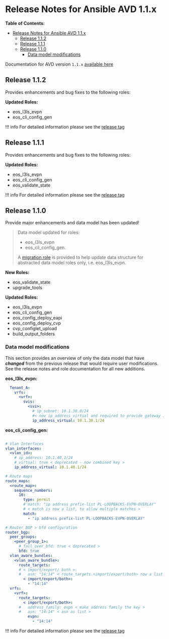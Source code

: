 <!--
  ~ Copyright (c) 2023 Arista Networks, Inc.
  ~ Use of this source code is governed by the Apache License 2.0
  ~ that can be found in the LICENSE file.
  -->

# Release Notes for Ansible AVD 1.1.x

**Table of Contents:**

- [Release Notes for Ansible AVD 1.1.x](#release-notes-for-ansible-avd-11x)
  - [Release 1.1.2](#release-112)
  - [Release 1.1.1](#release-111)
  - [Release 1.1.0](#release-110)
    - [Data model modifications](#data-model-modifications)

Documentation for AVD version `1.1.x` [available here](https://www.avd.sh/en/releases-v1.1.x/)

## Release 1.1.2

Provides enhancements and bug fixes to the following roles:

**Updated Roles:**

- eos_l3ls_evpn
- eos_cli_config_gen

!!! info
    For detailed information please see the [release tag](https://github.com/aristanetworks/ansible-avd/releases/tag/v1.1.2)

## Release 1.1.1

Provides enhancements and bug fixes to the following roles:

**Updated Roles:**

- eos_l3ls_evpn
- eos_cli_config_gen
- eos_validate_state

!!! info
    For detailed information please see the [release tag](https://github.com/aristanetworks/ansible-avd/releases/tag/v1.1.1)

## Release 1.1.0

Provide major enhancements and data model has been updated!

> Data model updated for roles:
>
> - eos_l3ls_evpn
> - eos_cli_config_gen.
>
> A  [migration role](https://www.avd.sh/en/releases-v1.1.x/roles/upgrade_tools/) is provided to help update data structure for abstracted data model roles only, i.e. eos_l3ls_evpn.

**New Roles:**

- eos_validate_state
- upgrade_tools

**Updated Roles:**

- eos_l3ls_evpn
- eos_cli_config_gen
- eos_config_deploy_eapi
- eos_config_deploy_cvp
- cvp_configlet_upload
- build_output_folders

### Data model modifications

This section provides an overview of only the data model that have ***changed*** from the previous release that would require user modifications. See the release notes and role documentation for all new additions.

**eos_l3ls_evpn:**

```yaml
  Tenant_A:
    vrfs:
      <vrf>:
        svis:
          <svi>:
            # ip_subnet: 10.1.30.0/24
            #< now ip_address_virtual and required to provide gateway ip as opposed to network.>
            ip_address_virtual: 10.1.30.1/24
```

**eos_cli_config_gen:**

```yaml

# Vlan Interfaces
vlan_interfaces:
  <vlan_id>:
    # ip_address: 10.1.40.1/24
    # virtual: true < deprecated - now combined key >
    ip_address_virtual: 10.1.40.1/24

# Route maps
route_maps:
  <route_map>:
    sequence_numbers:
      10:
        type: permit
        # match: "ip address prefix-list PL-LOOPBACKS-EVPN-OVERLAY"
        # < match is now a list, to allow multiple matches >
        match:
          - "ip address prefix-list PL-LOOPBACKS-EVPN-OVERLAY"

# Router BGP > bfd configuration
router_bgp:
  peer_groups:
    <peer_group_1>:
      # fall_over_bfd: true < deprecated >
      bfd: true
  vlan_aware_bundles:
    <vlan_aware_bundle>:
      route_targets:
      # < import/export/ both >:
      #   asn: "14:14" < route_targets.<import/export/both> now a list >
        < import/export/both>:
          - "14:14"
  vrfs:
    <vrf>:
      route_targets:
        < import/export/both>:
      #   address_family: evpn < make address family the key >
      #   asn: "14:14" < asn as list >
          evpn:
            - "14:14"
```

!!! info
    For detailed information please see the [release tag](https://github.com/aristanetworks/ansible-avd/releases/tag/v1.1.0)

